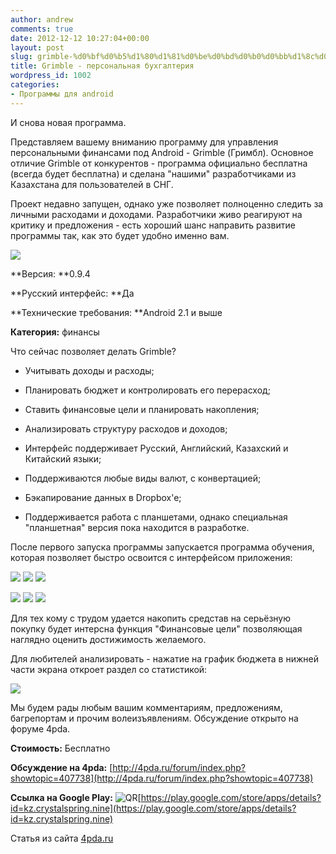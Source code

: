 ```yaml
---
author: andrew
comments: true
date: 2012-12-12 10:27:04+00:00
layout: post
slug: grimble-%d0%bf%d0%b5%d1%80%d1%81%d0%be%d0%bd%d0%b0%d0%bb%d1%8c%d0%bd%d0%b0%d1%8f-%d0%b1%d1%83%d1%85%d0%b3%d0%b0%d0%bb%d1%82%d0%b5%d1%80%d0%b8%d1%8f
title: Grimble - персональная бухгалтерия
wordpress_id: 1002
categories:
- Программы для android
---
```


И снова новая программа.





Представляем вашему вниманию программу для управления персональными финансами под Android - Grimble (Гримбл). Основное отличие Grimble от конкурентов - программа официально бесплатна (всегда будет бесплатна) и сделана "нашими" разработчиками из Казахстана для пользователей в СНГ.





Проект недавно запущен, однако уже позволяет полноценно следить за личными расходами и доходами. Разработчики живо реагируют на критику и предложения - есть хороший шанс направить развитие программы так, как это будет удобно именно вам.





![](http://s.4pda.ru/wp-content/uploads/2012/12/screenshot_2012-12-11-17-07-08-288x480.png)

<!-- more -->


**Версия: **0.9.4





**Русский интерфейс: **Да





**Технические требования: **Android 2.1 и выше





**Категория:** финансы









Что сейчас позволяет делать Grimble?








  * Учитывать доходы и расходы;



  * Планировать бюджет и контролировать его перерасход;



  * Ставить финансовые цели и планировать накопления;



  * Анализировать структуру расходов и доходов;



  * Интерфейс поддерживает Русский, Английский, Казахский и Китайский языки;



  * Поддерживаются любые виды валют, с конвертацией;



  * Бэкапирование данных в Dropbox'e;



  * Поддерживается работа с планшетами, однако специальная "планшетная" версия пока находится в разработке.






После первого запуска программы запускается программа обучения, которая позволяет быстро освоится с интерфейсом приложения:





![](http://s.4pda.ru/wp-content/uploads/2012/12/screenshot_2012-12-11-16-39-211-288x480.png)
![](http://s.4pda.ru/wp-content/uploads/2012/12/screenshot_2012-12-11-16-39-25-288x480.png)
![](http://s.4pda.ru/wp-content/uploads/2012/12/screenshot_2012-12-11-16-39-43-288x480.png)




![](http://s.4pda.ru/wp-content/uploads/2012/12/screenshot_2012-12-11-17-14-20-288x480.png)
![](http://s.4pda.ru/wp-content/uploads/2012/12/screenshot_2012-12-11-16-39-531-288x480.png)
![](http://s.4pda.ru/wp-content/uploads/2012/12/screenshot_2012-12-11-16-39-38-288x480.png)



Для тех кому с трудом удается накопить средстав на серьёзную покупку будет интерсна функция "Финансовые цели" позволяющая наглядно оценить достижимость желаемого.





Для любителей анализировать - нажатие на график бюджета в нижней части экрана откроет раздел со статистикой:





![](http://s.4pda.ru/wp-content/uploads/2012/12/screenshot_2012-12-11-17-35-02-288x480.png)



Мы будем рады любым вашим комментариям, предложениям, багрепортам и прочим волеизъявлениям. Обсуждение открыто на форуме 4pda.





**Стоимость:** Бесплатно





**Обсуждение на 4pda:** [http://4pda.ru/forum/index.php?showtopic=407738](http://4pda.ru/forum/index.php?showtopic=407738)





**Ссылка на Google Play:** ![QR](http://s.4pda.ru/forum/style_images/1/qr_code.gif)[https://play.google.com/store/apps/details?id=kz.crystalspring.nine](https://play.google.com/store/apps/details?id=kz.crystalspring.nine)





Статья из сайта [4pda.ru](http://4pda.ru/2012/12/11/82112/)
